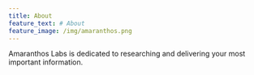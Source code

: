 ```yaml
---
title: About
feature_text: # About
feature_image: /img/amaranthos.png
---
```


Amaranthos Labs is dedicated to researching and delivering your most important information.